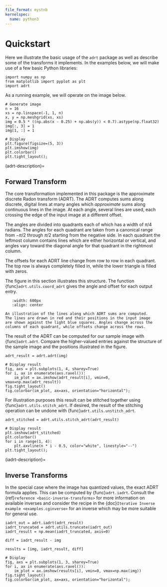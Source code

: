 ```yaml
---
file_format: mystnb
kernelspec:
  name: python3
---
```


# Quickstart

Here we illustrate the basic usage of the `adrt` package as well as
describe some of the transforms it implements. In the examples below,
we will make use of a few basic Python libraries:

```{code-cell} ipython3
import numpy as np
from matplotlib import pyplot as plt
import adrt
```

As a running example, we will operate on the image below.

```{code-cell} ipython3
# Generate image
n = 16
xs = np.linspace(-1, 1, n)
x, y = np.meshgrid(xs, xs)
img = 0.5 * ((np.abs(x - 0.25) + np.abs(y)) < 0.7).astype(np.float32)
img[:, 3] = 1
img[1, :] = 1

# Display
plt.figure(figsize=(5, 3))
plt.imshow(img)
plt.colorbar()
plt.tight_layout();
```

(adrt-description)=
## Forward Transform

The core transformation implemented in this package is the approximate
discrete Radon transform (ADRT). The ADRT computes sums along
discrete, digital lines at many angles which *approximate* sums along
continuous lines in the image. At each angle, several lines are used,
each crossing the edge of the input image at a different offset.

The angles are divided into quadrants each of which has a width of
$\pi/4$ radians. The angles for each quadrant are taken from a
canonical range from $-\pi/2$ through $\pi/2$ starting
from the negative side. In each quadrant the leftmost column contains
lines which are either horizontal or vertical, and angles vary toward
the diagonal angle for that quadrant in the rightmost column.

The offsets for each ADRT line change from row to row in each
quadrant. The top row is always completely filled in, while the lower
triangle is filled with zeros.

The figure in this section illustrates this structure. The function
{func}`adrt.utils.coord_adrt` gives the angle and offset for each
output entry.


```{figure} _images/adrt-quadrants.*
   :width: 600px
   :align: center

An illustration of the lines along which ADRT sums are computed.
The lines are drawn in red and their positions in the input image
are shown against the light blue squares. Angles change across the
columns of each quadrant, while offsets change across the rows.
```

The result of the ADRT can be computed for our sample image with
{func}`adrt.adrt`. Compare the higher-valued entries against the
structure of the sample image and the positions illustrated in the
figure.

```{code-cell} ipython3
adrt_result = adrt.adrt(img)

# Display result
fig, axs = plt.subplots(1, 4, sharey=True)
for i, ax in enumerate(axs.ravel()):
    im_plot = ax.imshow(adrt_result[i], vmin=0, vmax=np.max(adrt_result))
fig.tight_layout()
fig.colorbar(im_plot, ax=axs, orientation="horizontal");
```

For illustration purposes this result can be stitched together using
{func}`adrt.utils.stitch_adrt`. If desired, the result of the
stitching operation can be undone with
{func}`adrt.utils.unstitch_adrt`.

```{code-cell} ipython3
adrt_stitched = adrt.utils.stitch_adrt(adrt_result)

# Display result
plt.imshow(adrt_stitched)
plt.colorbar()
for i in range(1, 4):
    plt.axvline(n * i - 0.5, color="white", linestyle="--")
plt.tight_layout();
```

(iadrt-description)=
## Inverse Transforms

In the special case where the image has quantized values, the exact
ADRT formula applies. This can be computed by {func}`adrt.iadrt`.
Consult the {ref}`reference <basic-inverse-transforms>` for more
information on available inverses and consider the recipe in the
{doc}`Iterative Inverse example <examples.cginverse>` for an inverse
which may be more suitable for general use.

```{code-cell} ipython3
iadrt_out = adrt.iadrt(adrt_result)
iadrt_truncated = adrt.utils.truncate(iadrt_out)
iadrt_result = np.mean(iadrt_truncated, axis=0)

diff = iadrt_result - img

results = [img, iadrt_result, diff]

# Display
fig, axs = plt.subplots(1, 3, sharey=True)
for i, ax in enumerate(axs.ravel()):
    im_plot = ax.imshow(results[i], vmin=0, vmax=np.max(img))
fig.tight_layout()
fig.colorbar(im_plot, ax=axs, orientation="horizontal");
```
